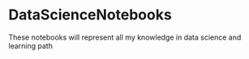 # DataScienceNotebooks
These notebooks will represent all my knowledge in data science and learning path 
